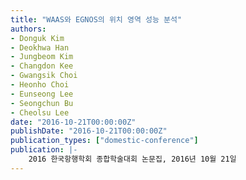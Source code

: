 ```yaml
---
title: "WAAS와 EGNOS의 위치 영역 성능 분석"
authors:
- Donguk Kim
- Deokhwa Han
- Jungbeom Kim
- Changdon Kee
- Gwangsik Choi
- Heonho Choi
- Eunseong Lee
- Seongchun Bu
- Cheolsu Lee
date: "2016-10-21T00:00:00Z"
publishDate: "2016-10-21T00:00:00Z"
publication_types: ["domestic-conference"]
publication: |-
    2016 한국항행학회 종합학술대회 논문집, 2016년 10월 21일
---
```


